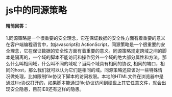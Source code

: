 # js中的同源策略

#### 精简回答：

1.同源策略是一个很重要的安全理念，它在保证数据的安全性方面有着重要的意义在客户端编程语言中，如javascript和 ActionScript，同源策略是一个很重要的安全理念，它在保证数据的安全性方面有着重要的意义。同源策略规定跨域之间的脚本是隔离的，一个域的脚本不能访问和操作另外一个域的绝大部分属性和方法。那么什么叫相同域，什么叫不同的域呢？当两个域具有相同的协议, 相同的端口，相同的host，那么我们就可以认为它们是相同的域。同源策略还应该对一些特殊情况做处理，比如限制file协议下脚本的访问权限。本地的HTML文件在浏览器中是通过file协议打开的，如果脚本能通过file协议访问到硬盘上其它任意文件，就会出现安全隐患，目前IE8还有这样的隐患。



